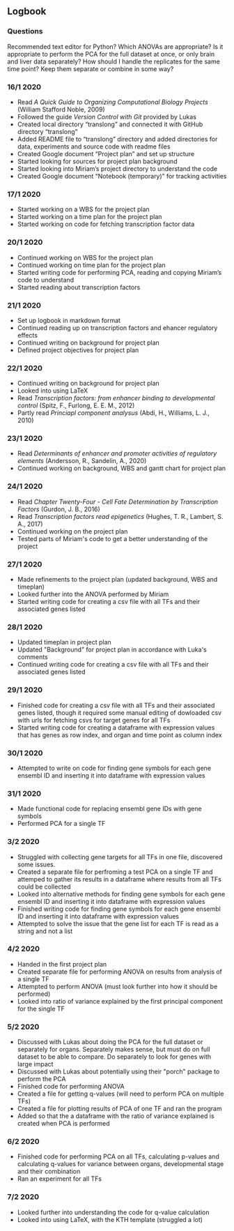 ## Logbook
### Questions
Recommended text editor for Python?
Which ANOVAs are appropriate?
Is it appropriate to perform the PCA for the full dataset at once, or only brain and liver data separately?
How should I handle the replicates for the same time point? Keep them separate or combine in some way?

### 16/1 2020
* Read *A Quick Guide to Organizing Computational Biology Projects* (William Stafford Noble, 2009)
* Followed the guide *Version Control with Git* provided by Lukas
* Created local directory “translong” and connected it with GitHub directory “translong” 
* Added README file to “translong” directory and added directories for data, experiments and source code with readme files
* Created Google document “Project plan” and set up structure
* Started looking for sources for project plan background
* Started looking into Miriam’s project directory to understand the code
* Created Google document “Notebook (temporary)” for tracking activities

### 17/1 2020
* Started working on a WBS for the project plan
* Started working on a time plan for the project plan
* Started working on code for fetching transcription factor data

### 20/1 2020
* Continued working on WBS for the project plan
* Continued working on time plan for the project plan
* Started writing code for performing PCA, reading and copying Miriam’s code to understand
* Started reading about transcription factors

### 21/1 2020
* Set up logbook in markdown format
* Continued reading up on transcription factors and ehancer regulatory effects
* Continued writing on background for project plan
* Defined project objectives for project plan

### 22/1 2020
* Continued writing on background for project plan
* Looked into using LaTeX
* Read *Transcription factors: from enhancer binding to developmental control* (Spitz, F., Furlong, E. E. M., 2012)
* Partly read *Princiapl component analysus* (Abdi, H., Williams, L. J., 2010)

### 23/1 2020
* Read *Determinants of enhancer and promoter activities of regulatory elements* (Andersson, R., Sandelin, A., 2020)
* Continued working on background, WBS and gantt chart for project plan

### 24/1 2020
* Read *Chapter Twenty-Four - Cell Fate Determination by Transcription Factors* (Gurdon, J. B., 2016)
* Read *Transcription factors read epigenetics* (Hughes, T. R., Lambert, S. A., 2017)
* Continued working on the project plan
* Tested parts of Miriam's code to get a better understanding of the project

### 27/1 2020
* Made refinements to the project plan (updated background, WBS and timeplan)
* Looked further into the ANOVA performed by Miriam
* Started writing code for creating a csv file with all TFs and their associated genes listed

### 28/1 2020
* Updated timeplan in project plan
* Updated "Background" for project plan in accordance with Luka's comments
* Continued writing code for creating a csv file with all TFs and their associated genes listed

### 29/1 2020
* Finished code for creating a csv file with all TFs and their associated genes listed, though it required some manual editing of dowloaded csv with urls for fetching csvs for target genes for all TFs
* Started writing code for creating a dataframe with expression values that has genes as row index, and organ and time point as column index

### 30/1 2020
* Attempted to write on code for finding gene symbols for each gene ensembl ID and inserting it into dataframe with expression values

### 31/1 2020
* Made functional code for replacing ensembl gene IDs with gene symbols
* Performed PCA for a single TF

### 3/2 2020
* Struggled with collecting gene targets for all TFs in one file, discovered some issues.
* Created a separate file for perfroming a test PCA on a single TF and attemped to gather its results in a dataframe where results from all TFs could be collected
* Looked into alternative methods for finding gene symbols for each gene ensembl ID and inserting it into dataframe with expression values
* Finished writing code for finding gene symbols for each gene ensembl ID and inserting it into dataframe with expression values
* Attempted to solve the issue that the gene list for each TF is read as a string and not a list

### 4/2 2020
* Handed in the first project plan
* Created separate file for performing ANOVA on results from analysis of a single TF
* Attempted to perform ANOVA (must look further into how it should be performed)
* Looked into ratio of variance explained by the first principal component for the single TF

### 5/2 2020
* Discussed with Lukas about doing the PCA for the full dataset or separately for organs. Separately makes sense, but must do on full dataset to be able to compare. Do separately to look for genes with large impact
* Discussed with Lukas about potentially using their "porch" package to perform the PCA
* Finished code for performing ANOVA
* Created a file for getting q-values (will need to perform PCA on multiple TFs)
* Created a file for plotting results of PCA of one TF and ran the program
* Added so that the a dataframe with the ratio of variance explained is created when PCA is performed

### 6/2 2020
* Finished code for performing PCA on all TFs, calculating p-values and calculating q-values for variance between organs, developmental stage and their combination
* Ran an experiment for all TFs

### 7/2 2020
* Looked further into understanding the code for q-value calculation
* Looked into using LaTeX, with the KTH template (struggled a lot)

